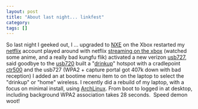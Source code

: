 ```yaml
---
layout: post
title: "About last night... linkfest"
category: 
tags: []
---
```



So last night I geeked out, I ...
upgraded to <a title="NXE" href="http://www.xbox.com/en-US/live/nxe/" target="_blank">NXE</a> on the Xbox
restarted my <a title="netflix" href="http://netflix.com" target="_blank">netflix</a> account
played around with netflix <a title="netflix" href="http://blog.netflix.com/2008/07/netflix-streaming-to-xbox-live.html" target="_blank">streaming on the xbox</a> (watched some anime, and a really bad kungfu flik)
activated a new verizon <a title="usb727" href="http://www.evdoinfo.com/content/view/2114/40/" target="_blank">usb727</a>, said goodbye to the <a title="usb720" href="http://www.evdoinfo.com/content/view/872/40/" target="_blank">usb720</a>
built a "<a title="drinkup" href="http://upcoming.yahoo.com/event/1323366/" target="_blank">drinkup</a>" hotspot with a cradlepoint <a title="ctr500" href="http://www.evdoinfo.com/content/view/2355/63/" target="_blank">ctr500</a> and the usb727 (WPA2 + capture portal got 407k down with bad reception)
I added an at bootime menu item to on the laptop to select the "drinkup" or "home" wireless.
I recently did a rebuild of my laptop, with a focus on minimal install, using <a title="Archlinux" href="http://archlinux.org/" target="_blank">ArchLinux</a>.  From boot to logged in at desktop, including background WPA2 association takes 28 seconds.  Speed demon woot!
